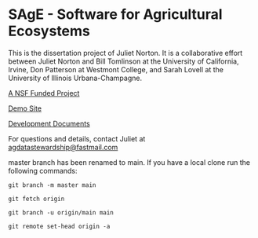 # SAgE - Software for Agricultural Ecosystems

This is the dissertation project of Juliet Norton. It is a collaborative effort between Juliet Norton and Bill Tomlinson at the University of California, Irvine, Don Patterson at Westmont College, and Sarah Lovell at the University of Illinois Urbana-Champagne.

[A NSF Funded Project](https://www.nsf.gov/awardsearch/showAward?AWD_ID=1442749)

[Demo Site](https://sage-app-cgxa4.ondigitalocean.app/) 

[Development Documents](https://drive.google.com/drive/folders/0B2gPzoLteElmWGRLQk15Ni10VlE?resourcekey=0-eFXmd4LqAxDFzt6SVEryqg&usp=sharing)

For questions and details, contact Juliet at agdatastewardship@fastmail.com

master branch has been renamed to main. If you have a local clone run the following commands:

`git branch -m master main`

`git fetch origin`

`git branch -u origin/main main`

`git remote set-head origin -a`
